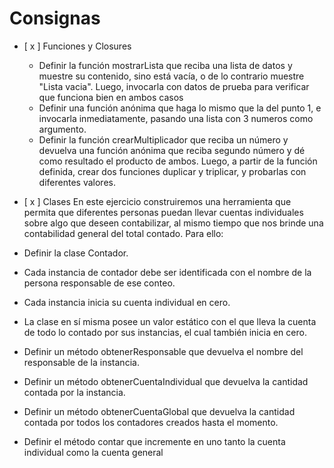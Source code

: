 # Consignas
- [ x ] Funciones y Closures
  - Definir la función mostrarLista que reciba una lista de datos y muestre su contenido, sino está vacía, o de lo contrario muestre "Lista vacia". Luego, invocarla con datos de prueba para verificar que funciona bien en ambos casos
  - Definir una función anónima que haga lo mismo que la del punto 1, e invocarla inmediatamente, pasando una lista con 3 numeros como argumento.
  - Definir la función crearMultiplicador que reciba un número y devuelva una función anónima que reciba segundo número y dé como resultado el producto de ambos. Luego, a partir de la función definida, crear dos funciones duplicar y triplicar, y probarlas con diferentes valores.

- [ x ] Clases
En este ejercicio construiremos una herramienta que permita que diferentes personas puedan llevar cuentas individuales sobre algo que deseen contabilizar, al mismo tiempo que nos brinde una contabilidad general del total contado. Para ello:
 - Definir la clase Contador.
 - Cada instancia de contador debe ser identificada con el nombre de la persona responsable de ese conteo.
 - Cada instancia inicia su cuenta individual en cero.
 - La clase en sí misma posee un valor estático con el que lleva la cuenta de todo lo contado por sus instancias, el cual también inicia en cero.
 - Definir un método obtenerResponsable que devuelva el nombre del responsable de la instancia.
 - Definir un método obtenerCuentaIndividual que devuelva la cantidad contada por la instancia.
 - Definir un método obtenerCuentaGlobal que devuelva la cantidad contada por todos los contadores creados hasta el momento.
 - Definir el método contar que incremente en uno tanto la cuenta individual como la cuenta general

